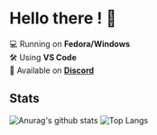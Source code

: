 # Hello there ! 👋
💻 Running on **Fedora/Windows**<br>
🛠️ Using **VS Code**<br>
💬 Available on **[Discord](http://discord.com/users/1087664832863547493)**
## Stats
![Anurag's github stats](https://github-readme-stats.vercel.app/api?username=firminsurgithub&show_icons=true&count_private=true&bg_color=ffffff,F9F9F9)
![Top Langs](https://github-readme-stats.vercel.app/api/top-langs/?username=firminsurgithub)
